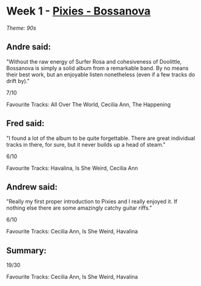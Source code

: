 # Week 1 - [Pixies - Bossanova](http://www.allmusic.com/album/bossanova-mw0000690015)
*Theme: 90s*

## Andre said:

"Without the raw energy of Surfer Rosa and cohesiveness of Doolittle, Bossanova is simply a solid album from a remarkable band. By no means their best work, but an enjoyable listen nonetheless (even if a few tracks do drift by)."

7/10

Favourite Tracks: All Over The World, Cecilia Ann, The Happening

## Fred said:

"I found a lot of the album to be quite forgettable. There are great individual tracks in there, for sure, but it never builds up a head of steam."

6/10

Favourite Tracks: Havalina, Is She Weird, Cecilia Ann

## Andrew said:

"Really my first proper introduction to Pixies and I really enjoyed it. If nothing else there are some amazingly catchy guitar riffs."

6/10

Favourite Tracks: Cecilia Ann, Is She Weird, Havalina

## Summary:

19/30

Favourite Tracks: Cecilia Ann, Is She Weird, Havalina
